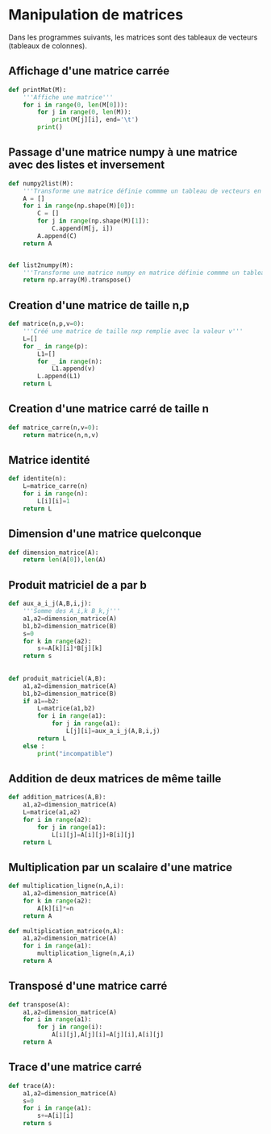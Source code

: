 # Manipulation de matrices


Dans les programmes suivants, les matrices sont des tableaux de vecteurs (tableaux de colonnes).


## Affichage d'une matrice carrée

```python
def printMat(M):
    '''Affiche une matrice'''
    for i in range(0, len(M[0])):
        for j in range(0, len(M)):
            print(M[j][i], end='\t')
        print()
```


## Passage d'une matrice numpy à une matrice avec des listes et inversement

```python
def numpy2list(M):
    '''Transforme une matrice définie commme un tableau de vecteurs en matrice numpy'''
    A = []
    for i in range(np.shape(M)[0]):
        C = []
        for j in range(np.shape(M)[1]):
            C.append(M[j, i])
        A.append(C)
    return A


def list2numpy(M):
    '''Transforme une matrice numpy en matrice définie commme un tableau de vecteurs'''
    return np.array(M).transpose()
```


## Creation d'une matrice de taille n,p

```python
def matrice(n,p,v=0):
    '''Créé une matrice de taille nxp remplie avec la valeur v'''
    L=[]
    for _ in range(p):
        L1=[]
        for _ in range(n):
            L1.append(v)
        L.append(L1)
    return L
```

## Creation d'une matrice carré de taille n

```python
def matrice_carre(n,v=0):
    return matrice(n,n,v)
```
## Matrice identité 

```python
def identite(n):
    L=matrice_carre(n)
    for i in range(n):
        L[i][i]=1
    return L
``` 
## Dimension d'une matrice quelconque

```python
def dimension_matrice(A):
    return len(A[0]),len(A)
```

## Produit matriciel de a par b

```python
def aux_a_i_j(A,B,i,j):
    '''Somme des A_i,k B_k,j'''
    a1,a2=dimension_matrice(A)
    b1,b2=dimension_matrice(B)
    s=0
    for k in range(a2):
        s+=A[k][i]*B[j][k]
    return s
    
    
def produit_matriciel(A,B):
    a1,a2=dimension_matrice(A)
    b1,b2=dimension_matrice(B)
    if a1==b2:
        L=matrice(a1,b2)
        for i in range(a1):
            for j in range(a1):
                L[j][i]=aux_a_i_j(A,B,i,j)
        return L
    else :
        print("incompatible")
```

## Addition de deux matrices de même taille

```python
def addition_matrices(A,B):
    a1,a2=dimension_matrice(A)
    L=matrice(a1,a2)
    for i in range(a2):
        for j in range(a1):
            L[i][j]=A[i][j]+B[i][j]
    return L 
```

## Multiplication par un scalaire d'une matrice

```python
def multiplication_ligne(n,A,i):
    a1,a2=dimension_matrice(A)
    for k in range(a2):
        A[k][i]*=n
    return A
        
def multiplication_matrice(n,A):
    a1,a2=dimension_matrice(A)
    for i in range(a1):
        multiplication_ligne(n,A,i)
    return A
```


## Transposé d'une matrice carré 

```python
def transpose(A):
    a1,a2=dimension_matrice(A)
    for i in range(a1):
        for j in range(i):
            A[i][j],A[j][i]=A[j][i],A[i][j]
    return A
```

## Trace d'une matrice carré

```python
def trace(A):
    a1,a2=dimension_matrice(A)
    s=0
    for i in range(a1):
        s+=A[i][i]
    return s 
```



